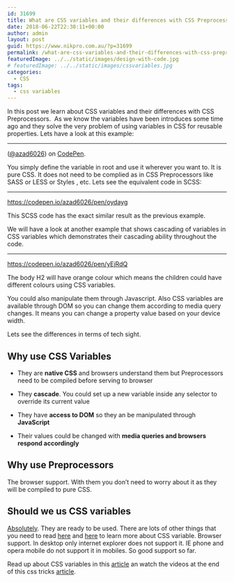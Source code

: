 ```yaml
---
id: 31699
title: What are CSS variables and their differences with CSS Preprocessors
date: 2018-06-22T22:30:11+00:00
author: admin
layout: post
guid: https://www.nikpro.com.au/?p=31699
permalink: /what-are-css-variables-and-their-differences-with-css-preprocessors/
featuredImage: ../../static/images/design-with-code.jpg
# featuredImage: ../../static/images/cssvariables.jpg
categories:
  - CSS
tags:
  - css variables
---
```


In this post we learn about CSS variables and their differences with CSS Preprocessors.  As we know the variables have been introduces some time ago and they solve the very problem of using variables in CSS for reusable properties. Lets have a look at this example:

---

<p class="codepen" data-height="265" data-theme-id="0" data-slug-hash="xzjydB" data-default-tab="css,result" data-user="azad6026" data-embed-version="2" data-pen-title="css varialbles example 1">
  (<a href="https://codepen.io/azad6026">@azad6026</a>) on <a href="https://codepen.io">CodePen</a>.
</p>

You simply define the variable in root and use it wherever you want to. It is pure CSS. It does not need to be complied as in CSS Preprocessors like SASS or LESS or Styles , etc. Lets see the equivalent code in SCSS:

---

https://codepen.io/azad6026/pen/oydayg

This SCSS code has the exact similar result as the previous example.

We will have a look at another example that shows cascading of variables in CSS variables which demonstrates their cascading ability throughout the code.

---

https://codepen.io/azad6026/pen/yEjRdQ

The body H2 will have orange colour which means the children could have different colours using CSS variables.

You could also manipulate them through Javascript. Also CSS variables are available through DOM so you can change them according to media query changes. It means you can change a property value based on your device width.

Lets see the differences in terms of tech sight.

## Why use CSS Variables 

- They are **native CSS** and browsers understand them but Preprocessors need to be compiled before serving to browser

- They **cascade**. You could set up a new variable inside any selector to override its current value

- They have **access to DOM** so they an be manipulated through **JavaScript**

- Their values could be changed with **media queries and browsers respond accordingly**

## Why use Preprocessors

The browser support. With them you don&#8217;t need to worry about it as they will be compiled to pure CSS.

## Should we us CSS variables

<a href="https://www.nikpro.com.au/css-grid-layouts-and-css-new-variables-should-we-get-started/" target="_blank" rel="noopener noreferrer">Absolutely</a>. They are ready to be used. There are lots of other things that you need to read <a href="https://csswizardry.com/2016/10/pragmatic-practical-progressive-theming-with-custom-properties/" target="_blank" rel="noopener noreferrer">here</a> and <a href="https://kizu.ru/en/fun/conditions-for-css-variables/" target="_blank" rel="noopener noreferrer">here</a> to learn more about CSS variable. Browser support. In desktop only internet explorer does not support it. IE phone and opera mobile do not support it in mobiles. So good support so far.

Read up about CSS variables in this <a href="https://medium.freecodecamp.org/everything-you-need-to-know-about-css-variables-c74d922ea855" target="_blank" rel="noopener noreferrer">article</a> an watch the videos at the end of this css tricks <a href="https://css-tricks.com/difference-between-types-of-css-variables/" target="_blank" rel="noopener noreferrer">article</a>.

&nbsp;

&nbsp;
